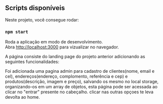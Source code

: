 ## Scripts disponíveis

Neste projeto, você consegue rodar:

### `npm start`

Roda a aplicação em modo de desenvolvimento.\
Abra [http://localhost:3000](http://localhost:3000) para vizualizar no navegador.

A página consiste do landing page do projeto anterior adicionando as seguintes funcionalidades:

Foi adicionada uma pagina admin para cadastro de clientes(nome, email e cel), endereços(endereço, complomento, referência e cep) e produtos(descrição, imagem e preço), salvando os mesmo no local storage, organizando-os em um array de objetos, esta página pode ser acessada ao clicar no "entrar" presente no cabeçalho. clicar nas outras opçoes te leva devolta ao home.
